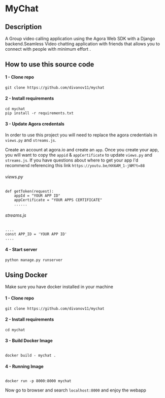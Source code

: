 # MyChat

## Description 
A Group video calling application using the Agora Web SDK with a Django backend.Seamless Video chatting application with friends that allows you to connect with people with minimum effort .

##  How to use this source code

#### 1 - Clone repo
```
git clone https://github.com/divanov11/mychat
```

#### 2 - Install requirements
```
cd mychat
pip install -r requirements.txt
```

#### 3 - Update Agora credentals
In order to use this project you will need to replace the agora credentials in `views.py` and `streams.js`.

Create an account at agora.io and create an `app`. Once you create your app, you will want to copy the `appid` & `appCertificate` to update `views.py` and `streams.js`. If you have questions about where to get your app I'd recommend referencing this link `https://youtu.be/HX6AM_1-jNM?t=88`

###### views.py
```
def getToken(request):
    appId = "YOUR APP ID"
    appCertificate = "YOUR APPS CERTIFICATE"
    ......
```

###### streams.js
```
....
const APP_ID = 'YOUR APP ID'
....
```


#### 4 - Start server
```
python manage.py runserver
```
## Using Docker 
Make sure you have docker installed in your machine 

#### 1 - Clone repo
```
git clone https://github.com/divanov11/mychat
```

#### 2 - Install requirements
```
cd mychat
```

#### 3 - Build Docker Image
```

docker build - mychat .
```

#### 4 - Running Image
```

docker run -p 8000:8000 mychat
```

Now go to browser and search `localhost:8000` and enjoy the webapp